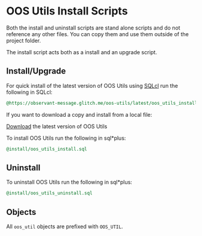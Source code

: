 # OOS Utils Install Scripts

Both the install and uninstall scripts are stand alone scripts and do not reference any other files. You can copy them and use them outside of the project folder.

The install script acts both as a install and an upgrade script.

## Install/Upgrade

For quick install of the latest version of OOS Utils using [SQLcl](http://www.oracle.com/technetwork/developer-tools/sqlcl/downloads/index.html) run the following in SQLcl:

```sql
@https://observant-message.glitch.me/oos-utils/latest/oos_utils_install.sql
```

If you want to download a copy and install from a local file:

[Download](https://observant-message.glitch.me/oos-utils/latest/oos-utils-latest.zip) the latest version of OOS Utils

To install OOS Utils run the following in sql*plus:

```sql
@install/oos_utils_install.sql
```

## Uninstall

To uninstall OOS Utils run the following in sql*plus:

```sql
@install/oos_utils_uninstall.sql
```

## Objects

All `oos_util` objects are prefixed with `OOS_UTIL`.
